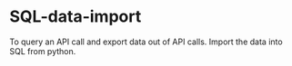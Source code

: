 # SQL-data-import

To query an API call and export data out of API calls.
Import the data into SQL from python.

